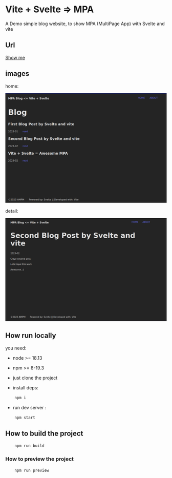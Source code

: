 # Vite + Svelte => MPA

A Demo simple blog website, to show MPA (MultiPage App) with Svelte and vite

## Url

[Show me](https://https://vite-svelte-mpa-demo.netlify.app/)

## images

home:

![homepage](./home.png)

detail:

![detail](./detail.png)

## How run locally

you need:

- node >= 18.13
- npm >= 8-19.3

- just clone the project

- install deps:

```bash
    npm i
```

- run dev server :

```bash
    npm start
```

## How to build the project

```bash
    npm run build
```

### How to preview the project

```bash
    npm run preview
```
